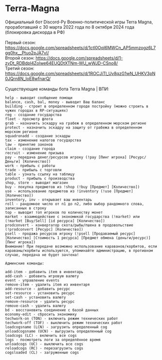 # Terra-Magna

Официальный бот Discord-Py Военно-политической игры Terra Magna, проработавший с 30 марта 2022 года по 8 октября 2024 года (блокировка дискорда в РФ)
<br><br>
Первый сезон: https://docs.google.com/spreadsheets/d/1ctl0Oql6MWCn_AP5mmzogz6L7gg0hx__Ptuo2pJA7vI/
<br>
Второй сезон: https://docs.google.com/spreadsheets/d/1-zvDt_RDBdpl4Zolwe64EUQDtXTNm-WU_wWJD-CSno8/
<br>
Третий сезон: https://docs.google.com/spreadsheets/d/1ROCJiTl_Uv8qzG1wN_UHKV3pN0JQrn8N_IoE8wfnarQ/
<br><br>
    Существующие команды бота Terra Magna | ВПИ:

    help - выводит сообщение помощи
    balance, cash, bal, money - выводит Ваш баланс
    building - строит в определенном городе постройку (можно строить в чужих городах в RP-ситуациях)
    reg - создание государства
    fleet - просмотр флота
    grab - назначить эскадру на грабеж в определенном морском регионе
    protect - назначить эскадру на защиту от грабежа в определенном морском регионе
    squadronadd - создание эскадры
    tax - изменение налогов государства
    law - принятие законов
    claim - создание города
    recruit - изменение призыва
    pay - передача денег/ресурсов игроку (!pay [Пинг игрока] [Ресурс/Деньги] [Количество])
    work - прибыль с работы
    trade - прибыль с торговли
    table - узнать ссылку на таблицу
    product - прибыль с производства
    shop, store - выводит магазин
    buy - покупка предметов из !shop (!buy [Предмет] [Количество])
    use - использование предметов из !inventory (!use [Предмет] [Количество])
    inventory, inv - открывает ваш инвентарь
    roll - рандомное число от n1 до n2, либо выбор рандомного слова, записанных в строку
    top - выводит топ игроков по количеству монет
    market - взаимодействие с экономикой государства (!market) или (!market [Buy/Sell] [id ресурса] [Количество])
    prodconvert - конвертатор скота/рыбы/пшена в продовольствие (!prodconvert [Ресурс] [Количество])
    psell - продажа ресурсов игроку (!psell [Продаваемый ресурс] [Количество] [Стоимость 1 ресурса] [Предмет обмена (деньги/ресурс)] [Пинг игрока]) 
    Внимание! При передаче возможно использование караванов/корбитов, если караваны/корбиты используются, упоминайте администрацию, в противном случае, передача не будет зачтена!
    
    Админские команды:

    add-item - добавить item в инвентарь
    add-cash - добавить игровую валюту
    event - управление events
    remove-item - удалить item из инвентаря
    add-resource - добавить ресурс
    set-resource - установить ресурс
    set-cash - установить валюту 
    remove-resource - удалить ресурс 
    remove-cash - удалить валюту 
    bd - восстановить соединение с базой данных
    economy-edit - сбросить экономику
    techwork-on (TON) - включить режим технических работ
    techwork-off (TOF) - выключить режим технических работ
    loadcogsname (LCN) - загрузить определенный cog
    unloadcogsname (UCN) - выгрузить определенный cog
    loadcogs (LC) - включить все cogs
    logs - посмотреть логи за определённое время
    unloadcogs (UC) - выключить все cogs
    reloadcogs (RC) - перезагрузить cogs
    cogsloaded (CL) - загруженные cogs
